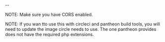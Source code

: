 --

NOTE: Make sure you have CORS enabled.

NOTE: If you wan tto use this with circleci and pantheon build tools, you will need to update the image circle needs to use. The one pantheon provides does not have the required php extensions.
